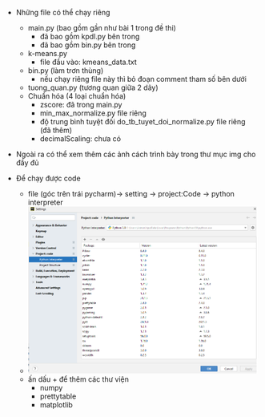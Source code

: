  - Những file có thể chạy riêng
    + main.py (bao gồm gần như bài  1 trong đề thi)
      + đã bao gồm kpdl.py bên trong
      + đã bao gồm bin.py bên trong
    + k-means.py
      + file đầu vào: kmeans_data.txt
    + bin.py (làm trơn thùng)
      + nếu chạy riêng file này thì bỏ đoạn comment tham số bên dưới
    + tuong_quan.py (tương quan giữa 2 dãy)
    + Chuẩn hóa (4 loại chuẩn hóa)
      + zscore: đã trong main.py
      + min_max_normalize.py file riêng
      + độ trung bình tuyệt đối do_tb_tuyet_doi_normalize.py file riêng (đã thêm)
      + decimalScaling: chưa có
 - Ngoài ra có thể xem thêm các ảnh cách trình bày trong thư mục img cho đầy đủ

 - Để chạy được code
   - file (góc trên trái pycharm)-> setting -> project:Code -> python interpreter
   - ![img.png](img.png)
   - ấn dấu + để thêm các thư viện
     - numpy
     - prettytable
     - matplotlib